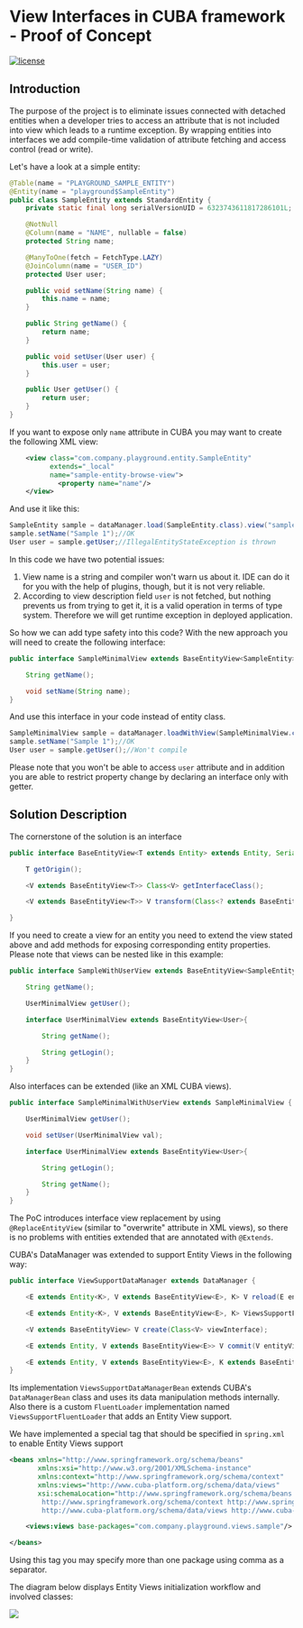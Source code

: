 # View Interfaces in CUBA framework - Proof of Concept

<a href="http://www.apache.org/licenses/LICENSE-2.0"><img src="https://img.shields.io/badge/license-Apache%20License%202.0-blue.svg?style=flat" alt="license" title=""></a>

## Introduction
The purpose of the project is to eliminate issues connected with detached entities when a developer tries to access an 
attribute that is not included into view which leads to a runtime exception. By wrapping entities into interfaces 
we add compile-time validation of attribute fetching and access control (read or write). 

Let's have a look at a simple entity:
```java
@Table(name = "PLAYGROUND_SAMPLE_ENTITY")
@Entity(name = "playground$SampleEntity")
public class SampleEntity extends StandardEntity {
    private static final long serialVersionUID = 6323743611817286101L;

    @NotNull
    @Column(name = "NAME", nullable = false)
    protected String name;

    @ManyToOne(fetch = FetchType.LAZY)
    @JoinColumn(name = "USER_ID")
    protected User user;

    public void setName(String name) {
        this.name = name;
    }

    public String getName() {
        return name;
    }

    public void setUser(User user) {
        this.user = user;
    }

    public User getUser() {
        return user;
    }
}
```  
If you want to expose only ``name`` attribute in CUBA you may want to create the following XML view:
```xml
    <view class="com.company.playground.entity.SampleEntity"
          extends="_local"
          name="sample-entity-browse-view">
            <property name="name"/>
    </view>
```
And use it like this:
```java
SampleEntity sample = dataManager.load(SampleEntity.class).view("sample-entity-browse-view").list().get(0);
sample.setName("Sample 1");//OK
User user = sample.getUser;//IllegalEntityStateException is thrown
```
In this code we have two potential issues:
1. View name is a string and compiler won't warn us about it. IDE can do it for you with the help of plugins, though, but it is not very reliable.
2. According to view description field ```user``` is not fetched, but nothing prevents us from trying to get it, it is a valid operation in terms of type system. Therefore we will get runtime exception in deployed application.

So how we can add type safety into this code? With the new approach you will need to create the following interface:
```java
public interface SampleMinimalView extends BaseEntityView<SampleEntity> {

    String getName();

    void setName(String name);
}
```
And use this interface in your code instead of entity class. 
```java
SampleMinimalView sample = dataManager.loadWithView(SampleMinimalView.class).list().get(0);
sample.setName("Sample 1");//OK
User user = sample.getUser();//Won't compile
```
Please note that you won't be able to access ```user``` attribute and in addition you are able to 
restrict property change by declaring an interface only with getter.

 
## Solution Description

The cornerstone of the solution is an interface 
```java
public interface BaseEntityView<T extends Entity> extends Entity, Serializable {

    T getOrigin();

    <V extends BaseEntityView<T>> Class<V> getInterfaceClass();

    <V extends BaseEntityView<T>> V transform(Class<? extends BaseEntityView<T>> targetView);

}
```  
If you need to create a view for an entity you need to extend the view stated above and add methods for exposing 
corresponding entity properties. Please note that views can be nested like in this example:
```java
public interface SampleWithUserView extends BaseEntityView<SampleEntity> {

    String getName();

    UserMinimalView getUser();

    interface UserMinimalView extends BaseEntityView<User>{

        String getName();

        String getLogin();
    }
}
```
Also interfaces can be extended (like an XML CUBA views).
```java
public interface SampleMinimalWithUserView extends SampleMinimalView {

    UserMinimalView getUser();

    void setUser(UserMinimalView val);

    interface UserMinimalView extends BaseEntityView<User>{

        String getLogin();

        String getName();
    }
}
```
The PoC introduces interface view replacement by using ```@ReplaceEntityView``` (similar to "overwrite" attribute in XML views), 
so there is no problems with entities extended that are annotated with ```@Extends```.

CUBA's DataManager was extended to support Entity Views in the following way:
```java
public interface ViewSupportDataManager extends DataManager {

    <E extends Entity<K>, V extends BaseEntityView<E>, K> V reload(E entity, Class<V> viewInterface);

    <E extends Entity<K>, V extends BaseEntityView<E>, K> ViewsSupportFluentLoader<E, V, K> loadWithView(Class<V> entityView);

    <V extends BaseEntityView> V create(Class<V> viewInterface);

    <E extends Entity, V extends BaseEntityView<E>> V commit(V entityView);

    <E extends Entity, V extends BaseEntityView<E>, K extends BaseEntityView<E>> K commit(V entityView, Class<K> targetView);
}
```
Its implementation ```ViewsSupportDataManagerBean``` extends CUBA's ```DataManagerBean``` class and uses its data 
manipulation methods internally. Also there is a custom ```FluentLoader``` implementation named ```ViewsSupportFluentLoader``` 
that adds an Entity View support.

We have implemented a special tag that should be specified in ```spring.xml``` to enable Entity Views support
```xml
<beans xmlns="http://www.springframework.org/schema/beans"
       xmlns:xsi="http://www.w3.org/2001/XMLSchema-instance"
       xmlns:context="http://www.springframework.org/schema/context"
       xmlns:views="http://www.cuba-platform.org/schema/data/views"
       xsi:schemaLocation="http://www.springframework.org/schema/beans http://www.springframework.org/schema/beans/spring-beans-4.3.xsd
        http://www.springframework.org/schema/context http://www.springframework.org/schema/context/spring-context-4.3.xsd
        http://www.cuba-platform.org/schema/data/views http://www.cuba-platform.org/schema/cuba-entity-views.xsd">

    <views:views base-packages="com.company.playground.views.sample"/>

</beans>
```
Using this tag you may specify more than one package using comma as a separator. 

The diagram below displays Entity Views initialization workflow and involved classes:

<img src="https://drive.google.com/uc?export=&id=1sQ1qBX9tz4vdb2UOBEZvMQFZM-YonEAY"/>


